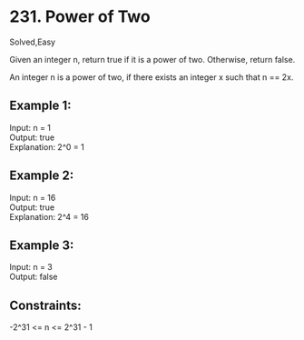 # 231. Power of Two
Solved,Easy  

Given an integer n, return true if it is a power of two. Otherwise, return false.  

An integer n is a power of two, if there exists an integer x such that n == 2x.  

 

Example 1:
---
Input: n = 1  
Output: true  
Explanation: 2^0 = 1  

Example 2:
---
Input: n = 16  
Output: true  
Explanation: 2^4 = 16  

Example 3:
---
Input: n = 3  
Output: false  
 

Constraints:
---
-2^31 <= n <= 2^31 - 1
